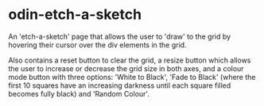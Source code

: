 # odin-etch-a-sketch
An 'etch-a-sketch' page that allows the user to 'draw' to the
grid by hovering their cursor over the div elements in the grid.

Also contains a reset button to clear the grid, a resize button which
allows the user to increase or decrease the grid size in both axes,
and a colour mode button with three options: 'White to Black',
'Fade to Black' (where the first 10 squares have an increasing darkness
until each square filled becomes fully black) and 'Random Colour'.